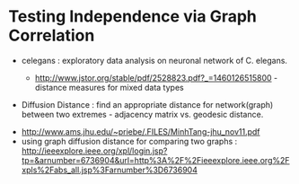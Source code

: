 # Testing Independence via Graph Correlation

* celegans : exploratory data analysis on neuronal network of C. elegans.

  - http://www.jstor.org/stable/pdf/2528823.pdf?_=1460126515800 - distance measures for mixed data types

*  Diffusion Distance : find an appropriate distance for network(graph) between two extremes - adjacency matrix vs. geodesic distance.

 - http://www.ams.jhu.edu/~priebe/.FILES/MinhTang-jhu_nov11.pdf
 - using graph diffusion distance for comparing two graphs : http://ieeexplore.ieee.org/xpl/login.jsp?tp=&arnumber=6736904&url=http%3A%2F%2Fieeexplore.ieee.org%2Fxpls%2Fabs_all.jsp%3Farnumber%3D6736904
